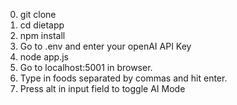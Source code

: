 0. git clone 
1. cd dietapp
2. npm install 
3. Go to .env and enter your openAI API Key
4. node app.js
5. Go to localhost:5001 in browser. 
6. Type in foods separated by commas and hit enter.
7. Press alt in input field to toggle AI Mode 
